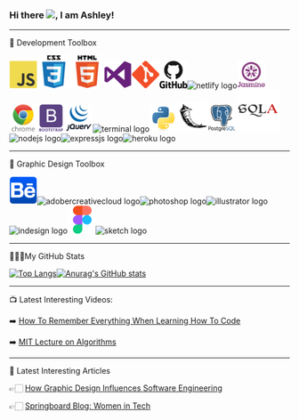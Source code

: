 ### Hi there <img src="https://media.giphy.com/media/KEexxjxK16lBoE162o/giphy.gif" width="70px">, I am Ashley!

---

🧰 Development Toolbox 

<img src="https://github.com/devicons/devicon/blob/master/icons/javascript/javascript-original.svg" alt="JavaScript logo" width="50" height="50" /><img src="https://github.com/devicons/devicon/blob/master/icons/css3/css3-original-wordmark.svg" alt="CSS logo" width="60" height="60" /><img src="https://github.com/devicons/devicon/blob/master/icons/html5/html5-original-wordmark.svg" alt="HTML5 logo" width="60" height="60" /><img src="https://github.com/devicons/devicon/blob/master/icons/visualstudio/visualstudio-plain.svg" alt="VS logo" width="50" height="50" /><img src="https://github.com/devicons/devicon/blob/master/icons/git/git-original.svg" alt="git logo" width="50" height="50" /><img src="https://github.com/devicons/devicon/blob/master/icons/github/github-original-wordmark.svg" alt="github logo" width="50" height="50" /><img src="https://cdn.worldvectorlogo.com/logos/netlify.svg" alt="netlify logo" width="50" height="50" /><img src="https://github.com/devicons/devicon/blob/master/icons/jasmine/jasmine-plain-wordmark.svg" alt="jasmine logo" width="50" height="50" /><img src="https://github.com/devicons/devicon/blob/master/icons/chrome/chrome-original-wordmark.svg" alt="chrome logo" width="50" height="50" /><img src="https://github.com/devicons/devicon/blob/master/icons/bootstrap/bootstrap-plain-wordmark.svg" alt="bootstrap logo" width="50" height="50" /><img src="https://github.com/devicons/devicon/blob/master/icons/jquery/jquery-original-wordmark.svg" alt="jquery logo" width="50" height="50" /><img src="https://cdn.worldvectorlogo.com/logos/terminal-1.svg" alt="terminal logo" width="50" height="50" /><img src="https://github.com/devicons/devicon/blob/master/icons/python/python-original.svg" alt="python logo" width="50" height="50" /><img src="https://github.com/devicons/devicon/blob/master/icons/flask/flask-original.svg" alt="flask logo" width="55" height="55" /><img src="https://github.com/devicons/devicon/blob/master/icons/postgresql/postgresql-original-wordmark.svg" alt="postgresql logo" width="50" height="50" /><img src="https://github.com/devicons/devicon/blob/master/icons/sqlalchemy/sqlalchemy-original.svg" alt="sqlalchemy logo" width="80" height="75" /><img src="https://cdn.worldvectorlogo.com/logos/nodejs-1.svg" alt="nodejs logo" width="80" height="75" /><img src="https://cdn.buttercms.com/2q5r816LTo2uE9j7Ntic" alt="expressjs logo" width="80" height="75" /><img src="https://cdn.worldvectorlogo.com/logos/heroku-1.svg" alt="heroku logo" width="80" height="75" />

---

🧰 Graphic Design Toolbox 

<img src="https://github.com/devicons/devicon/blob/master/icons/behance/behance-original.svg" alt="Behance logo" width="50" height="50" /><img src="https://cdn.worldvectorlogo.com/logos/adobe-creative-cloud-cc.svg" alt="adobercreativecloud logo" width="50" height="50" /><img src="https://cdn.worldvectorlogo.com/logos/photoshop-cc-4.svg" alt="photoshop logo" width="50" height="50" /><img src="https://cdn.worldvectorlogo.com/logos/adobe-illustrator-cc.svg" alt="illustrator logo" width="50" height="50" /><img src="https://cdn.worldvectorlogo.com/logos/indesign-cc.svg" alt="indesign logo" width="50" height="50" /><img src="https://github.com/devicons/devicon/blob/master/icons/figma/figma-original.svg" alt="figma logo" width="50" height="50" /><img src="https://cdn.worldvectorlogo.com/logos/sketch-2.svg" alt="sketch logo" width="50" height="50" />

---

👩🏻‍💻My GitHub Stats

[![Top Langs](https://github-readme-stats.vercel.app/api/top-langs/?username=ashleynd&theme=radical)](https://github.com/ashleynd/github-readme-stats)[![Anurag's GitHub stats](https://github-readme-stats.vercel.app/api?username=ashleynd&theme=outrun)](https://github.com/ashleynd/github-readme-stats)

---

📺 Latest Interesting Videos:

➡️ [How To Remember Everything When Learning How To Code](https://www.youtube.com/watch?v=RpQDgSpS3RI)

➡️ [MIT Lecture on Algorithms](https://ocw.mit.edu/courses/electrical-engineering-and-computer-science/6-006-introduction-to-algorithms-fall-2011/lecture-videos/lecture-1-algorithmic-thinking-peak-finding/)

---

📖 Latest Interesting Articles

👉🏻 [How Graphic Design Influences Software Engineering](https://inkbotdesign.medium.com/how-graphic-design-influences-software-engineering-e2b13268145)

👉🏻 [Springboard Blog: Women in Tech](https://www.springboard.com/blog/women-in-tech-stem-gender-gap/)


<!--
**ashleynd/ashleynd** is a ✨ _special_ ✨ repository because its `README.md` (this file) appears on your GitHub profile.

Video tutorial:
https://www.youtube.com/watch?v=p5hf8i-OzlQ&list=PL4tJdkBbj_XXJgwJsoF9lIsbsZzP_qI9T&index=31

Icons at https://worldvectorlogo.com/
08:34 in youtube tutorial.

Here are some ideas to get you started:

- 🔭 I’m currently working on ...
- 🌱 I’m currently learning ...
- 👯 I’m looking to collaborate on ...
- 🤔 I’m looking for help with ...
- 💬 Ask me about ...
- 📫 How to reach me: ...
- 😄 Pronouns: ...
- ⚡ Fun fact: ...
-->

